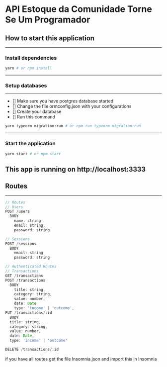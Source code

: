 # API Estoque da Comunidade Torne Se Um Programador

## How to start this application
---
### Install dependencies
```sh
yarn # or npm install
```
---
### Setup databases
---
- [] Make sure you have postgres database started
- [] Change the file ormconfig.json with your configurations
- [] Create your database
- [] Run this command
```sh
yarn typeorm migration:run # or npm run typeorm migration:run
```
---
### Start the application
```sh
yarn start # or npm start
```
This app is running on http://localhost:3333
---
## Routes
---
```js
// Routes
// Users
POST /users
  BODY
    name: string
    email: string,
    password: string

// Sessions
POST /sessions
  BODY
    email: string
    password: string

// Authenticated Routes
// Transactions
GET /transactions
POST /transactions
  BODY
    title: string,
    category: string,
    value: number,
    date: Date
    type: 'income' | 'outcome',
PUT /transactions/:id
  BODY
  title: string,
  category: string,
  value: number,
  date: Date,
  type: 'income' | 'outcome'

DELETE /transactions/:id
```

if you have all routes
get the file Insomnia.json and import this in Insomnia
